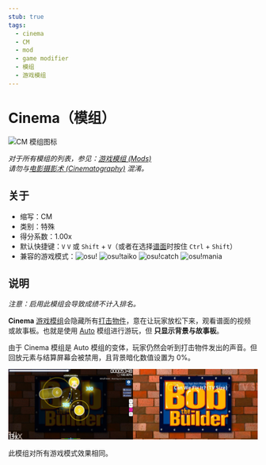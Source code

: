 ```yaml
---
stub: true
tags:
  - cinema
  - CM
  - mod
  - game modifier
  - 模组
  - 游戏模组
---
```


# Cinema（模组）

![CM 模组图标](/wiki/shared/mods/CM.png "Cinema (CM) 模组图标")

*对于所有模组的列表，参见：[游戏模组 (Mods)](/wiki/Gameplay/Game_modifier)*\
*请勿与[电影摄影术 (Cinematography)](https://en.wikipedia.org/wiki/Cinematography) 混淆。*

## 关于

- 缩写：CM
- 类别：特殊
- 得分系数：1.00x
- 默认快捷键：`V` `V` 或 `Shift` + `V`（或者在选择[谱面](/wiki/Beatmap)时按住 `Ctrl` + `Shift`）
- 兼容的游戏模式：![][osu!] ![][osu!taiko] ![][osu!catch] ![][osu!mania]

## 说明

*注意：启用此模组会导致成绩不计入排名。*

**Cinema** [游戏模组](/wiki/Gameplay/Game_modifier)会隐藏所有[打击物件](/wiki/Gameplay/Hit_object)，意在让玩家放松下来，观看谱面的视频或故事板。也就是使用 [Auto](/wiki/Gameplay/Game_modifier/Auto) 模组进行游玩，但 **只显示背景与故事板**。

由于 Cinema 模组是 Auto 模组的变体，玩家仍然会听到打击物件发出的声音。但回放元素与结算屏幕会被禁用，且背景暗化数值设置为 0%。

![Auto 与 Cinema 模组游玩对比](img/CM-comparison.jpg "Auto 模组（左图）与 Cinema 模组（右图）的比较")

此模组对所有游戏模式效果相同。

[osu!]: /wiki/shared/mode/osu.png "osu!"
[osu!taiko]: /wiki/shared/mode/taiko.png "osu!taiko"
[osu!catch]: /wiki/shared/mode/catch.png "osu!catch"
[osu!mania]: /wiki/shared/mode/mania.png "osu!mania"
